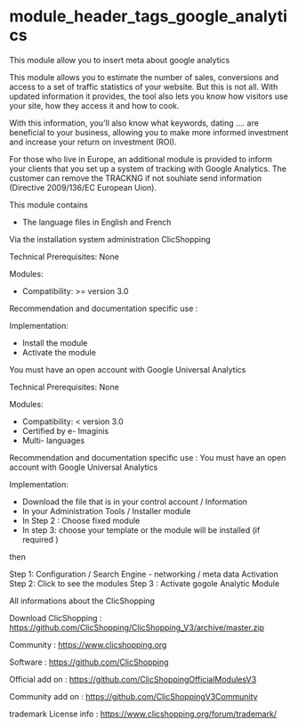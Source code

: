 # module_header_tags_google_analytics

This module allow you to insert meta about google analytics

This module allows you to estimate the number of sales, conversions and access to a set of traffic statistics of your website. But this is not all. With updated information it provides, the tool also lets you know how visitors use your site, how they access it and how to cook. 

With this information, you'll also know what keywords, dating .... are beneficial to your business, allowing you to make more informed investment and increase your return on investment (ROI). 

For those who live in Europe, an additional module is provided to inform your clients that you set up a system of tracking with Google Analytics. The customer can remove the TRACKNG if not souhiate send information (Directive 2009/136/EC European Uion).

This module contains

- The language files in English and French

Via the installation system administration ClicShopping

Technical Prerequisites: None

Modules:

- Compatibility: >= version 3.0

Recommendation and documentation specific use :


Implementation:

- Install the module
- Activate the module

You must have an open account with Google Universal Analytics

Technical Prerequisites: None

Modules:
- Compatibility: < version 3.0
- Certified by e- Imaginis
- Multi- languages

Recommendation and documentation specific use :
You must have an open account with Google Universal Analytics

Implementation:

- Download the file that is in your control account / Information
- In your Administration Tools / Installer module
- In Step 2 : Choose fixed module
- In step 3: choose your template or the module will be installed (if required )

then

Step 1: Configuration / Search Engine - networking  / meta data Activation
Step 2: Click to see the modules
Step 3 : Activate  gogole Analytic Module

All informations about the ClicShopping

 Download ClicShopping : https://github.com/ClicShopping/ClicShopping_V3/archive/master.zip

 Community : https://www.clicshopping.org

 Software : https://github.com/ClicShopping

 Official add on : https://github.com/ClicShoppingOfficialModulesV3

 Community add on : https://github.com/ClicShoppingV3Community

 trademark License info : https://www.clicshopping.org/forum/trademark/ 
